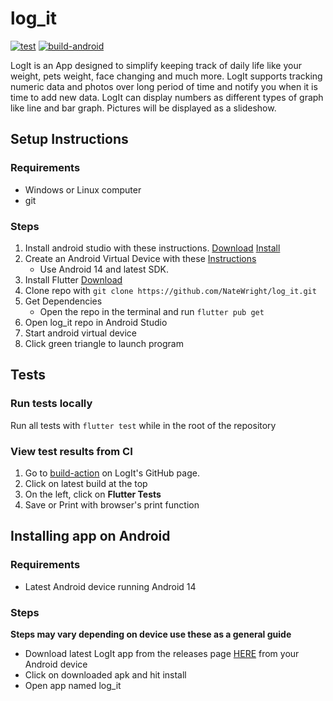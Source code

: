 # log_it 

[![test](https://github.com/NateWright/log_it/actions/workflows/tests.yml/badge.svg)](https://github.com/NateWright/log_it/actions/workflows/tests.yml)
[![build-android](https://github.com/NateWright/log_it/actions/workflows/build-android.yml/badge.svg)](https://github.com/NateWright/log_it/actions/workflows/build-android.yml)

LogIt is an App designed to simplify keeping track of daily life like your weight, pets weight, face changing and much more. LogIt supports tracking numeric data and photos over long period of time and notify you when it is time to add new data. LogIt can display numbers as different types of graph like line and bar graph. Pictures will be displayed as a slideshow.


## Setup Instructions
### Requirements
* Windows or Linux computer
* git

### Steps
1. Install android studio with these instructions. [Download](https://developer.android.com/studio) [Install](https://developer.android.com/studio/install) 
2. Create an Android Virtual Device with these [Instructions](https://developer.android.com/studio/run/managing-avds)
    * Use Android 14 and latest SDK.
3. Install Flutter [Download](https://docs.flutter.dev/get-started/install)
4. Clone repo with `git clone https://github.com/NateWright/log_it.git`
5. Get Dependencies
   * Open the repo in the terminal and run `flutter pub get`
6. Open log_it repo in Android Studio
7. Start android virtual device
8. Click green triangle to launch program

## Tests
### Run tests locally
Run all tests with `flutter test` while in the root of the repository

### View test results from CI
1. Go to [build-action](https://github.com/NateWright/log_it/actions/workflows/build-android.yml) on LogIt's GitHub page.
2. Click on latest build at the top
3. On the left, click on **Flutter Tests**
4. Save or Print with browser's print function

## Installing app on Android
### Requirements
* Latest Android device running Android 14
### Steps
**Steps may vary depending on device use these as a general guide**
* Download latest LogIt app from the releases page [HERE](https://github.com/NateWright/log_it/releases) from your Android device
* Click on downloaded apk and hit install
* Open app named log_it
